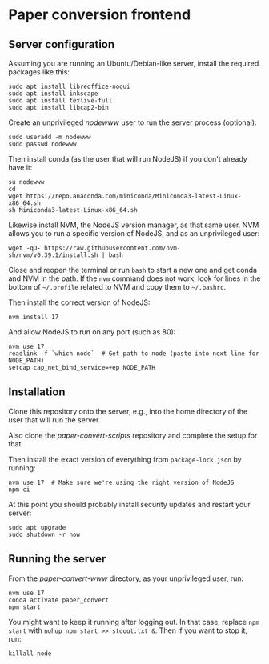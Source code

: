 # Paper conversion frontend

## Server configuration

Assuming you are running an Ubuntu/Debian-like server, install the required packages like this:

    sudo apt install libreoffice-nogui
    sudo apt install inkscape
    sudo apt install texlive-full
    sudo apt install libcap2-bin

Create an unprivileged *nodewww* user to run the server process (optional):

    sudo useradd -m nodewww
    sudo passwd nodewww

Then install conda (as the user that will run NodeJS) if you don't already have it:

    su nodewww
    cd
    wget https://repo.anaconda.com/miniconda/Miniconda3-latest-Linux-x86_64.sh
    sh Miniconda3-latest-Linux-x86_64.sh

Likewise install NVM, the NodeJS version manager, as that same user. NVM allows you to run a specific version of NodeJS, and as an unprivileged user:

    wget -qO- https://raw.githubusercontent.com/nvm-sh/nvm/v0.39.1/install.sh | bash

Close and reopen the terminal or run `bash` to start a new one and get conda and NVM in the path. If the `nvm` command does not work, look for lines in the bottom of `~/.profile` related to NVM and copy them to `~/.bashrc`.

Then install the correct version of NodeJS:

    nvm install 17

And allow NodeJS to run on any port (such as 80):

    nvm use 17
    readlink -f `which node`  # Get path to node (paste into next line for NODE_PATH)
    setcap cap_net_bind_service=+ep NODE_PATH

## Installation

Clone this repository onto the server, e.g., into the home directory of the user that will run the server.

Also clone the *paper-convert-scripts* repository and complete the setup for that.

Then install the exact version of everything from `package-lock.json` by running:

    nvm use 17  # Make sure we're using the right version of NodeJS
    npm ci

At this point you should probably install security updates and restart your server:

    sudo apt upgrade
    sudo shutdown -r now

## Running the server

From the *paper-convert-www* directory, as your unprivileged user, run:

    nvm use 17
    conda activate paper_convert
    npm start

You might want to keep it running after logging out. In that case, replace `npm start` with `nohup npm start >> stdout.txt &`. Then if you want to stop it, run:

    killall node
